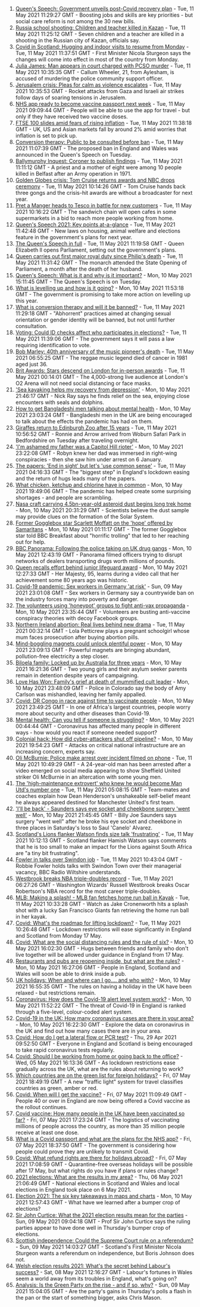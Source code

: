 1. [Queen's Speech: Government unveils post-Covid recovery plan](https://www.bbc.co.uk/news/uk-politics-57071636) - Tue, 11 May 2021 11:29:27 GMT - Boosting jobs and skills are key priorities - but social care reform is not among the 30 new bills.
2. [Russia school shooting: Children and teacher killed in Kazan](https://www.bbc.co.uk/news/world-europe-57069589) - Tue, 11 May 2021 11:25:12 GMT - Seven children and a teacher are killed in a shooting in the Russian city of Kazan, officials say.
3. [Covid in Scotland: Hugging and indoor visits to resume from Monday](https://www.bbc.co.uk/news/uk-scotland-57070970) - Tue, 11 May 2021 11:37:51 GMT - First Minister Nicola Sturgeon says the changes will come into effect in most of the country from Monday.
4. [Julia James: Man appears in court charged with PCSO murder](https://www.bbc.co.uk/news/uk-england-kent-57068647) - Tue, 11 May 2021 10:35:35 GMT - Callum Wheeler, 21, from Aylesham, is accused of murdering the police community support officer.
5. [Jerusalem crisis: Pleas for calm as violence escalates](https://www.bbc.co.uk/news/world-middle-east-57066275) - Tue, 11 May 2021 10:35:53 GMT - Rocket attacks from Gaza and Israeli air strikes follow days of soaring tensions in Jerusalem.
6. [NHS app ready to become vaccine passport next week](https://www.bbc.co.uk/news/technology-57070185) - Tue, 11 May 2021 09:09:44 GMT - People will be able to use the app for travel - but only if they have received two vaccine doses.
7. [FTSE 100 slides amid fears of rising inflation](https://www.bbc.co.uk/news/business-57070373) - Tue, 11 May 2021 11:38:18 GMT - UK, US and Asian markets fall by around 2% amid worries that inflation is set to pick up.
8. [Conversion therapy: Public to be consulted before ban](https://www.bbc.co.uk/news/health-57059459) - Tue, 11 May 2021 11:07:39 GMT - The proposed ban in England and Wales was announced in the Queen's Speech on Tuesday.
9. [Ballymurphy Inquest: Coroner to publish findings](https://www.bbc.co.uk/news/uk-northern-ireland-56986784) - Tue, 11 May 2021 11:11:12 GMT - A priest and a mother of eight were among 10 people killed in Belfast after an Army operation in 1971.
10. [Golden Globes crisis: Tom Cruise returns awards and NBC drops ceremony](https://www.bbc.co.uk/news/world-us-canada-57065562) - Tue, 11 May 2021 10:14:26 GMT - Tom Cruise hands back three gongs and the crisis-hit awards are without a broadcaster for next year.
11. [Pret a Manger heads to Tesco in battle for new customers](https://www.bbc.co.uk/news/business-57070368) - Tue, 11 May 2021 10:16:22 GMT - The sandwich chain will open cafes in some supermarkets in a bid to reach more people working from home.
12. [Queen's Speech 2021: Key points at-a-glance](https://www.bbc.co.uk/news/uk-politics-56987630) - Tue, 11 May 2021 11:42:48 GMT - New laws on housing, animal welfare and elections feature in the government's plans for next year.
13. [The Queen's Speech in full](https://www.bbc.co.uk/news/uk-politics-57071775) - Tue, 11 May 2021 11:19:58 GMT - Queen Elizabeth ll opens Parliament, setting out the government's plans.
14. [Queen carries out first major royal duty since Philip's death](https://www.bbc.co.uk/news/uk-57068042) - Tue, 11 May 2021 11:31:42 GMT - The monarch attended the State Opening of Parliament, a month after the death of her husband.
15. [Queen's Speech: What is it and why is it important?](https://www.bbc.co.uk/news/uk-politics-32816450) - Mon, 10 May 2021 15:11:45 GMT - The Queen's Speech is on Tuesday.
16. [What is levelling up and how is it going?](https://www.bbc.co.uk/news/56238260) - Mon, 10 May 2021 11:53:18 GMT - The government is promising to take more action on levelling up this year.
17. [What is conversion therapy and will it be banned?](https://www.bbc.co.uk/news/explainers-56496423) - Tue, 11 May 2021 11:29:18 GMT - "Abhorrent" practices aimed at changing sexual orientation or gender identity will be banned, but not until further consultation.
18. [Voting: Could ID checks affect who participates in elections?](https://www.bbc.co.uk/news/uk-politics-50044539) - Tue, 11 May 2021 11:39:06 GMT - The government says it will pass a law requiring identification to vote.
19. [Bob Marley: 40th anniversary of the music pioneer's death](https://www.bbc.co.uk/news/in-pictures-57022757) - Tue, 11 May 2021 06:55:25 GMT - The reggae music legend died of cancer in 1981 aged just 36.
20. [Brit Awards: Stars descend on London for in-person awards](https://www.bbc.co.uk/news/entertainment-arts-57059652) - Tue, 11 May 2021 00:14:01 GMT - The 4,000-strong live audience at London's O2 Arena will not need social distancing or face masks.
21. ['Sea kayaking helps my recovery from depression'](https://www.bbc.co.uk/news/uk-scotland-glasgow-west-56979424) - Mon, 10 May 2021 21:46:17 GMT - Nick Ray says he finds relief on the sea, enjoying close encounters with seals and dolphins.
22. [How to get Bangladeshi men talking about mental health](https://www.bbc.co.uk/news/health-57059479) - Mon, 10 May 2021 23:03:24 GMT - Bangladeshi men in the UK are being encouraged to talk about the effects the pandemic has had on them.
23. [Giraffes return to Edinburgh Zoo after 15 years](https://www.bbc.co.uk/news/uk-scotland-edinburgh-east-fife-57071464) - Tue, 11 May 2021 10:56:52 GMT - Ronnie and Arrow arrived from Woburn Safari Park in Bedfordshire on Tuesday after traveling overnight.
24. ['I'm ashamed my father was a Capitol Hill rioter'](https://www.bbc.co.uk/news/world-us-canada-57022923) - Mon, 10 May 2021 23:22:08 GMT - Robyn knew her dad was immersed in right-wing conspiracies - then she saw him under arrest on 6 January.
25. [The papers: 'End in sight' but let's 'use common sense'](https://www.bbc.co.uk/news/blogs-the-papers-57066013) - Tue, 11 May 2021 04:16:33 GMT - The "biggest step" in England's lockdown easing and the return of hugs leads many of the papers.
26. [What chicken, ketchup and chlorine have in common](https://www.bbc.co.uk/news/world-us-canada-57029542) - Mon, 10 May 2021 19:49:06 GMT - The pandemic has helped create some surprising shortages - and people are scrambling.
27. [Nasa craft carrying 4.5bn-year-old asteroid dust begins long trek home](https://www.bbc.co.uk/news/world-us-canada-57065381) - Mon, 10 May 2021 20:31:29 GMT - Scientists believe the dust sample may provide clues on the formation of the Solar System.
28. [Former Gogglebox star Scarlett Moffatt on the 'hope' offered by Samaritans](https://www.bbc.co.uk/news/uk-57030285) - Mon, 10 May 2021 01:11:17 GMT - The former Gogglebox star told BBC Breakfast about "horrific trolling" that led to her reaching out for help.
29. [BBC Panorama: Following the police taking on UK drug gangs](https://www.bbc.co.uk/news/uk-57058635) - Mon, 10 May 2021 12:43:19 GMT - Panorama filmed officers trying to disrupt networks of dealers transporting drugs worth millions of pounds.
30. [Queen recalls effort behind junior lifeguard award](https://www.bbc.co.uk/news/uk-57052091) - Mon, 10 May 2021 12:27:33 GMT - Her Majesty, 95, learns during a video call that her achievement some 80 years ago was historic.
31. [Covid-19 pandemic: Sex workers in Germany 'at risk'](https://www.bbc.co.uk/news/world-europe-57029723) - Sun, 09 May 2021 23:01:08 GMT - Sex workers in Germany say a countrywide ban on the industry forces many into poverty and danger.
32. [The volunteers using 'honeypot' groups to fight anti-vax propaganda](https://www.bbc.co.uk/news/blogs-trending-57051691) - Mon, 10 May 2021 23:35:44 GMT - Volunteers are busting anti-vaccine conspiracy theories with decoy Facebook groups.
33. [Northern Ireland abortion: Real lives behind new drama](https://www.bbc.co.uk/news/newsbeat-57013409) - Tue, 11 May 2021 00:32:14 GMT - Lola Petticrew plays a pregnant schoolgirl whose mum faces prosecution after buying abortion pills.
34. [Mind-boggling magnets could unlock plentiful power](https://www.bbc.co.uk/news/business-56843149) - Mon, 10 May 2021 23:09:13 GMT - Powerful magnets are bringing abundant, pollution-free electricity a step closer.
35. [Biloela family: Locked up by Australia for three years](https://www.bbc.co.uk/news/world-australia-56768529) - Mon, 10 May 2021 16:21:36 GMT - Two young girls and their asylum seeker parents remain in detention despite years of campaigning.
36. [Love Has Won: Family's grief at death of mummified cult leader](https://www.bbc.co.uk/news/world-us-canada-57017270) - Mon, 10 May 2021 23:48:09 GMT - Police in Colorado say the body of Amy Carlson was mishandled, leaving her family appalled.
37. [Covid: DR Congo in race against time to vaccinate people](https://www.bbc.co.uk/news/health-57028747) - Mon, 10 May 2021 23:49:25 GMT - In one of Africa's largest countries, people worry more about security and other diseases than Covid-19.
38. [Mental health: Can you tell if someone is struggling?](https://www.bbc.co.uk/news/health-57013126) - Mon, 10 May 2021 00:44:44 GMT - Coronavirus has affected many people in different ways - how would you react if someone needed support?
39. [Colonial hack: How did cyber-attackers shut off pipeline?](https://www.bbc.co.uk/news/technology-57063636) - Mon, 10 May 2021 19:54:23 GMT - Attacks on critical national infrastructure are an increasing concern, experts say.
40. [Oli McBurnie: Police make arrest over incident filmed on phone](https://www.bbc.co.uk/sport/football/57068729) - Tue, 11 May 2021 10:49:29 GMT - A 24-year-old man has been arrested after a video emerged on social media appearing to show Sheffield United striker Oli McBurnie in an altercation with some young men.
41. [The 'high-maintenance extrovert' who knew he would become Man Utd's number one](https://www.bbc.co.uk/sport/football/56996075) - Tue, 11 May 2021 05:08:15 GMT - Team-mates and coaches explain how Dean Henderson's unshakeable self-belief meant he always appeared destined for Manchester United's first team.
42. ['I'll be back' - Saunders says eye socket and cheekbone surgery 'went well'](https://www.bbc.co.uk/sport/boxing/57066305) - Mon, 10 May 2021 21:45:45 GMT - Billy Joe Saunders says surgery "went well" after he broke his eye socket and cheekbone in three places in Saturday's loss to Saul 'Canelo' Alvarez.
43. [Scotland's Lions flanker Watson finds size talk 'frustrating'](https://www.bbc.co.uk/sport/rugby-union/57071384) - Tue, 11 May 2021 10:12:13 GMT - Scotland flanker Hamish Watson says comments that he is too small to make an impact for the Lions against South Africa are "a tiny bit frustrating".
44. [Fowler in talks over Swindon job](https://www.bbc.co.uk/sport/football/57069145) - Tue, 11 May 2021 10:43:04 GMT - Robbie Fowler holds talks with Swindon Town over their managerial vacancy, BBC Radio Wiltshire understands.
45. [Westbrook breaks NBA triple-doubles record](https://www.bbc.co.uk/sport/basketball/57068002) - Tue, 11 May 2021 06:27:26 GMT - Washington Wizards' Russell Westbrook breaks Oscar Robertson's NBA record for the most career triple-doubles.
46. [MLB: Making a splash! - MLB fan fetches home run ball in Kayak](https://www.bbc.co.uk/sport/av/baseball/57071364) - Tue, 11 May 2021 10:33:28 GMT - Watch as Jake Cronenworth hits a splash shot with a lucky San Francisco Giants fan retrieving the home run ball in her kayak.
47. [Covid: What's the roadmap for lifting lockdown?](https://www.bbc.co.uk/news/explainers-52530518) - Tue, 11 May 2021 10:26:48 GMT - Lockdown restrictions will ease significantly in England and Scotland from Monday 17 May.
48. [Covid: What are the social distancing rules and the rule of six?](https://www.bbc.co.uk/news/uk-51506729) - Mon, 10 May 2021 16:02:30 GMT - Hugs between friends and family who don't live together will be allowed under guidance in England from 17 May.
49. [Restaurants and pubs are reopening inside, but what are the rules?](https://www.bbc.co.uk/news/business-52977388) - Mon, 10 May 2021 16:27:06 GMT - People in England, Scotland and Wales will soon be able to drink inside a pub.
50. [UK holidays: When and where can I go.... and who with?](https://www.bbc.co.uk/news/explainers-52646738) - Mon, 10 May 2021 16:55:35 GMT - The rules on having a holiday in the UK have been relaxed - but restrictions remain.
51. [Coronavirus: How does the Covid-19 alert level system work?](https://www.bbc.co.uk/news/explainers-52634739) - Mon, 10 May 2021 11:52:22 GMT - The threat of Covid-19 in England is ranked through a five-level, colour-coded alert system.
52. [Covid-19 in the UK: How many coronavirus cases are there in your area?](https://www.bbc.co.uk/news/uk-51768274) - Mon, 10 May 2021 16:22:30 GMT - Explore the data on coronavirus in the UK and find out how many cases there are in your area.
53. [Covid: How do I get a lateral flow or PCR test?](https://www.bbc.co.uk/news/health-51943612) - Thu, 29 Apr 2021 09:52:50 GMT - Everyone in England and Scotland is being encouraged to take rapid coronavirus tests regularly.
54. [Covid: Should I be working from home or going back to the office?](https://www.bbc.co.uk/news/business-52567567) - Wed, 05 May 2021 16:13:36 GMT - As lockdown restrictions ease gradually across the UK, what are the rules about returning to work?
55. [Which countries are on the green list for foreign holidays?](https://www.bbc.co.uk/news/explainers-52544307) - Fri, 07 May 2021 18:49:19 GMT - A new "traffic light" system for travel classifies countries as green, amber or red.
56. [Covid: When will I get the vaccine?](https://www.bbc.co.uk/news/health-55045639) - Fri, 07 May 2021 11:09:49 GMT - People 40 or over in England are now being offered a Covid vaccine as the rollout continues.
57. [Covid vaccine: How many people in the UK have been vaccinated so far?](https://www.bbc.co.uk/news/health-55274833) - Fri, 07 May 2021 17:23:24 GMT - The logistics of vaccinating millions of people across the country, as more than 35 million people receive at least one dose.
58. [What is a Covid passport and what are the plans for the NHS app?](https://www.bbc.co.uk/news/explainers-55718553) - Fri, 07 May 2021 18:37:50 GMT - The government is considering how people could prove they are unlikely to transmit Covid.
59. [Covid: What refund rights are there for holidays abroad?](https://www.bbc.co.uk/news/business-51615412) - Fri, 07 May 2021 17:08:59 GMT - Quarantine-free overseas holidays will be possible after 17 May, but what rights do you have if plans or rules change?
60. [2021 elections: What are the results in my area?](https://www.bbc.co.uk/news/56129210) - Thu, 06 May 2021 21:06:49 GMT - National elections in Scotland and Wales and local elections in England took place on 6 May 2021.
61. [Election 2021: The six key takeaways in maps and charts](https://www.bbc.co.uk/news/uk-politics-57031010) - Mon, 10 May 2021 12:57:43 GMT - What have we learned after a bumper crop of elections?
62. [Sir John Curtice: What the 2021 election results mean for the parties](https://www.bbc.co.uk/news/uk-politics-57040175) - Sun, 09 May 2021 09:04:18 GMT - Prof Sir John Curtice says the ruling parties appear to have done well in Thursday's bumper crop of elections.
63. [Scottish independence: Could the Supreme Court rule on a referendum?](https://www.bbc.co.uk/news/uk-scotland-scotland-politics-57047898) - Sun, 09 May 2021 14:03:27 GMT - Scotland's First Minister Nicola Sturgeon wants a referendum on independence, but Boris Johnson does not.
64. [Welsh election results 2021: What's the secret behind Labour's success?](https://www.bbc.co.uk/news/uk-wales-politics-57037388) - Sat, 08 May 2021 12:16:27 GMT - Labour's fortunes in Wales seem a world away from its troubles in England, what's going on?
65. [Analysis: Is the Green Party on the rise - and if so, why?](https://www.bbc.co.uk/news/uk-politics-57048811) - Sun, 09 May 2021 15:04:05 GMT - Are the party's gains in Thursday's polls a flash in the pan or the start of something bigger, asks Chris Mason.

